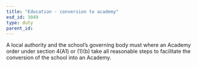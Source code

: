 ```yaml
---
title: "Education - conversion to academy"
esd_id: 3049
type: duty
parent_id:  
---
```


A local authority and the school’s governing body must where an Academy order under section 4(A1) or (1)(b) take all reasonable steps to facilitate the conversion of the school into an Academy.

